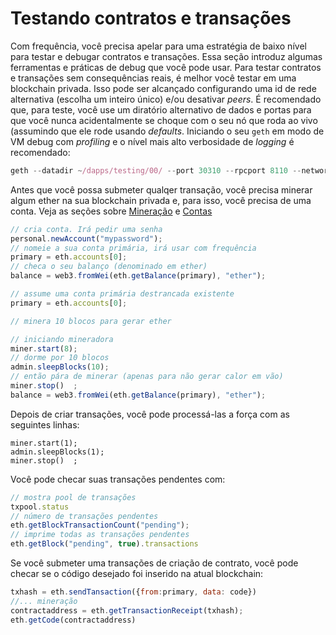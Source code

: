<!-- "git+https://github.com/ethereum/go-ethereum.wiki.git/Contracts-and-Transactions.md" -->


# Testando contratos e transações

Com frequência, você precisa apelar para uma estratégia de baixo nível para testar e debugar contratos e transações.
Essa seção introduz algumas ferramentas e práticas de debug que você pode usar.
Para testar contratos e transações sem consequências reais, é melhor você testar em uma blockchain privada. Isso pode ser alcançado configurando uma id de rede alternativa (escolha um inteiro único) e/ou desativar *peers*. É recomendado que, para teste, você use um diratório alternativo de dados e portas para que você nunca acidentalmente se choque com o seu nó que roda ao vivo (assumindo que ele rode usando *defaults*.
Iniciando o seu `geth` em modo de VM debug com *profiling* e o nível mais alto verbosidade de *logging* é recomendado:

```js
geth --datadir ~/dapps/testing/00/ --port 30310 --rpcport 8110 --networkid 4567890 --nodiscover --maxpeers 0 --vmdebug --verbosity 6 --pprof --pprofport 6110 console 2>> ~/dapp/testint/00/00.log
```

Antes que você possa submeter qualqer transação, você precisa minerar algum ether na sua blockchain privada e, para isso, você precisa de uma conta. Veja as seções sobre [Mineração](https://github.com/ethereum/go-ethereum/wiki/Mining) e [Contas](https://github.com/ethereum/go-ethereum/wiki/Managing-Your-Accounts)

```js
// cria conta. Irá pedir uma senha
personal.newAccount("mypassword");
// nomeie a sua conta primária, irá usar com frequência
primary = eth.accounts[0];
// checa o seu balanço (denominado em ether)
balance = web3.fromWei(eth.getBalance(primary), "ether");
```

```js
// assume uma conta primária destrancada existente
primary = eth.accounts[0];

// minera 10 blocos para gerar ether 

// iniciando mineradora
miner.start(8);
// dorme por 10 blocos
admin.sleepBlocks(10);
// então pára de minerar (apenas para não gerar calor em vão)
miner.stop()  ;
balance = web3.fromWei(eth.getBalance(primary), "ether");
```

Depois de criar transações, você pode processá-las a força com as seguintes linhas:

```
miner.start(1);
admin.sleepBlocks(1);
miner.stop()  ;
```

Você pode checar suas transações pendentes com: 

```js
// mostra pool de transações
txpool.status
// número de transações pendentes
eth.getBlockTransactionCount("pending");
// imprime todas as transações pendentes
eth.getBlock("pending", true).transactions
```

Se você submeter uma transações de criação de contrato, você pode checar se o código desejado foi inserido na atual blockchain:

```js
txhash = eth.sendTansaction({from:primary, data: code})
//... mineração
contractaddress = eth.getTransactionReceipt(txhash);
eth.getCode(contractaddress)
```

